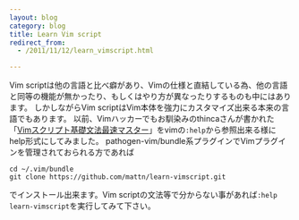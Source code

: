 ```yaml
---
layout: blog
category: blog
title: Learn Vim script
redirect_from:
  - /2011/11/12/learn_vimscript.html

---
```


Vim scriptは他の言語と比べ癖があり、Vimの仕様と直結している為、他の言語と同等の機能が無かったり、もしくはやり方が異なったりするものも中にはあります。
しかしながらVim scriptはVim本体を強力にカスタマイズ出来る本来の言語でもあります。
以前、Vimハッカーでもお馴染みのthincaさんが書かれた「[Vimスクリプト基礎文法最速マスター](http://d.hatena.ne.jp/thinca/20100201/1265009821)」をvimの`:help`から参照出来る様にhelp形式にしてみました。
pathogen-vim/bundle系プラグインでVimプラグインを管理されておられる方であれば

    cd ~/.vim/bundle
    git clone https://github.com/mattn/learn-vimscript.git

でインストール出来ます。Vim scriptの文法等で分からない事があれば`:help learn-vimscript`を実行してみて下さい。
